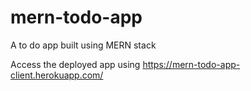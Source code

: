 # mern-todo-app
A to do app built using MERN stack

Access the deployed app using https://mern-todo-app-client.herokuapp.com/
